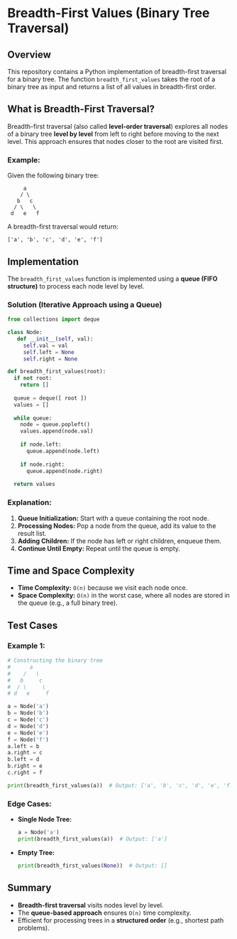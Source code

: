 # Breadth-First Values (Binary Tree Traversal)

## Overview
This repository contains a Python implementation of breadth-first traversal for a binary tree. The function `breadth_first_values` takes the root of a binary tree as input and returns a list of all values in breadth-first order.

## What is Breadth-First Traversal?
Breadth-first traversal (also called **level-order traversal**) explores all nodes of a binary tree **level by level** from left to right before moving to the next level. This approach ensures that nodes closer to the root are visited first.

### Example:
Given the following binary tree:
```
     a
    / \
   b   c
  / \   \
 d   e   f
```
A breadth-first traversal would return:
```
['a', 'b', 'c', 'd', 'e', 'f']
```

## Implementation
The `breadth_first_values` function is implemented using a **queue (FIFO structure)** to process each node level by level.

### Solution (Iterative Approach using a Queue)
```python
from collections import deque

class Node:
   def __init__(self, val):
     self.val = val
     self.left = None
     self.right = None

def breadth_first_values(root):
  if not root:
    return []
  
  queue = deque([ root ])
  values = []
  
  while queue:
    node = queue.popleft()
    values.append(node.val)
    
    if node.left:
      queue.append(node.left)
      
    if node.right:
      queue.append(node.right)
      
  return values
```

### Explanation:
1. **Queue Initialization:** Start with a queue containing the root node.
2. **Processing Nodes:** Pop a node from the queue, add its value to the result list.
3. **Adding Children:** If the node has left or right children, enqueue them.
4. **Continue Until Empty:** Repeat until the queue is empty.

## Time and Space Complexity
- **Time Complexity:** `O(n)` because we visit each node once.
- **Space Complexity:** `O(n)` in the worst case, where all nodes are stored in the queue (e.g., a full binary tree).

## Test Cases
### Example 1:
```python
# Constructing the binary tree
#      a
#    /   \
#   b     c
#  / \     \
# d   e     f

a = Node('a')
b = Node('b')
c = Node('c')
d = Node('d')
e = Node('e')
f = Node('f')        
a.left = b
a.right = c
b.left = d
b.right = e
c.right = f

print(breadth_first_values(a))  # Output: ['a', 'b', 'c', 'd', 'e', 'f']
```

### Edge Cases:
- **Single Node Tree:**
  ```python
  a = Node('a')
  print(breadth_first_values(a))  # Output: ['a']
  ```
- **Empty Tree:**
  ```python
  print(breadth_first_values(None))  # Output: []
  ```

## Summary
- **Breadth-first traversal** visits nodes level by level.
- The **queue-based approach** ensures `O(n)` time complexity.
- Efficient for processing trees in a **structured order** (e.g., shortest path problems).
